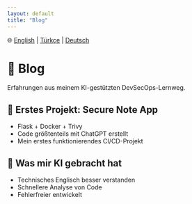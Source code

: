 ```yaml
---
layout: default
title: "Blog"
---
```


🌐 [English](index.md) | [Türkçe](index-tr.md) | [Deutsch](index-de.md)

# 📓 Blog

Erfahrungen aus meinem KI-gestützten DevSecOps-Lernweg.

## 🚀 Erstes Projekt: Secure Note App

- Flask + Docker + Trivy  
- Code größtenteils mit ChatGPT erstellt  
- Mein erstes funktionierendes CI/CD-Projekt

## 🧠 Was mir KI gebracht hat

- Technisches Englisch besser verstanden  
- Schnellere Analyse von Code  
- Fehlerfreier entwickelt  
